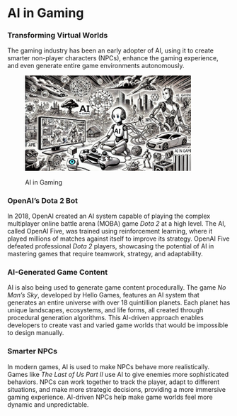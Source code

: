 # AI in Gaming

### Transforming Virtual Worlds

The gaming industry has been an early adopter of AI, using it to create smarter non-player characters (NPCs), enhance the gaming experience, and even generate entire game environments autonomously.

<div align="left">

<figure><img src="../../.gitbook/assets/image (38).png" alt="" width="375"><figcaption><p>AI in Gaming</p></figcaption></figure>

</div>

### OpenAI’s Dota 2 Bot

In 2018, OpenAI created an AI system capable of playing the complex multiplayer online battle arena (MOBA) game _Dota 2_ at a high level. The AI, called OpenAI Five, was trained using reinforcement learning, where it played millions of matches against itself to improve its strategy. OpenAI Five defeated professional _Dota 2_ players, showcasing the potential of AI in mastering games that require teamwork, strategy, and adaptability.

### AI-Generated Game Content

AI is also being used to generate game content procedurally. The game _No Man’s Sky_, developed by Hello Games, features an AI system that generates an entire universe with over 18 quintillion planets. Each planet has unique landscapes, ecosystems, and life forms, all created through procedural generation algorithms. This AI-driven approach enables developers to create vast and varied game worlds that would be impossible to design manually.

### Smarter NPCs

In modern games, AI is used to make NPCs behave more realistically. Games like _The Last of Us Part II_ use AI to give enemies more sophisticated behaviors. NPCs can work together to track the player, adapt to different situations, and make more strategic decisions, providing a more immersive gaming experience. AI-driven NPCs help make game worlds feel more dynamic and unpredictable.
